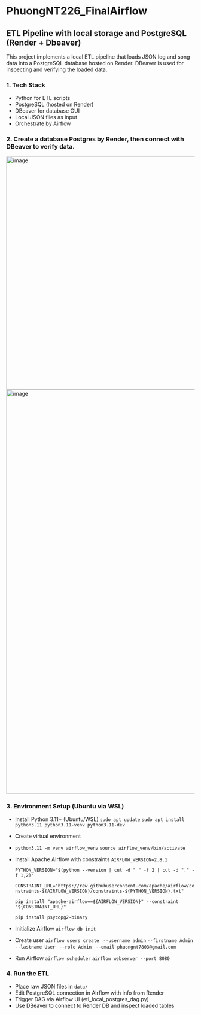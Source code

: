 # PhuongNT226_FinalAirflow
## ETL Pipeline with local storage and PostgreSQL (Render + Dbeaver)
This project implements a local ETL pipeline that loads JSON log and song data into a PostgreSQL database hosted on Render. DBeaver is used for inspecting and verifying the loaded data.
### 1. Tech Stack
* Python for ETL scripts
* PostgreSQL (hosted on Render)
* DBeaver for database GUI
* Local JSON files as input
* Orchestrate by Airflow

### 2. Create a database Postgres by Render, then connect with DBeaver to verify data.
<img width="1161" height="623" alt="image" src="https://github.com/user-attachments/assets/e2618861-3a23-4136-be66-cdf5d81f9e84" />
<img width="1920" height="1080" alt="image" src="https://github.com/user-attachments/assets/57584a06-93ac-4124-831c-3420ab5c0a95" />

### 3. Environment Setup (Ubuntu via WSL)
* Install Python 3.11+ (Ubuntu/WSL)
`sudo apt update`
`sudo apt install python3.11 python3.11-venv python3.11-dev`
* Create virtual environment
* `python3.11 -m venv airflow_venv` 
`source airflow_venv/bin/activate`
* Install Apache Airflow with constraints
    `AIRFLOW_VERSION=2.8.1`
    
    `PYTHON_VERSION="$(python --version | cut -d " " -f 2 | cut -d "." -f 1,2)"`
    
    `CONSTRAINT_URL="https://raw.githubusercontent.com/apache/airflow/constraints-${AIRFLOW_VERSION}/constraints-${PYTHON_VERSION}.txt"`
    
    `pip install "apache-airflow==${AIRFLOW_VERSION}" --constraint "${CONSTRAINT_URL}"`
    
    `pip install psycopg2-binary`
* Initialize Airflow
` airflow db init `
* Create user
`airflow users create `
 ` --username admin `
 ` --firstname Admin `
`  --lastname User `
`  --role Admin `
` --email phuongnt7803@gmail.com`
* Run Airflow
`airflow scheduler`
`airflow webserver --port 8080`

### 4. Run the ETL
* Place raw JSON files in `data/`
* Edit PostgreSQL connection in Airflow with info from Render
* Trigger DAG via Airflow UI (etl_local_postgres_dag.py)
* Use DBeaver to connect to Render DB and inspect loaded tables


